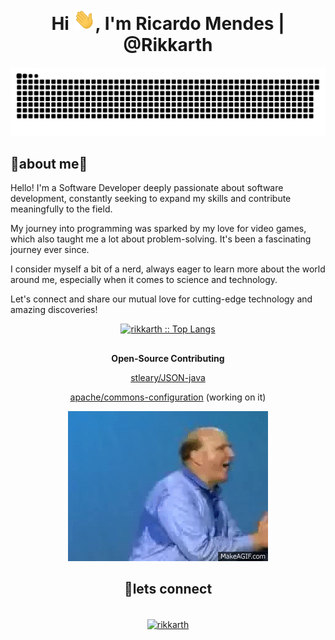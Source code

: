 <h1 align="center">Hi <img width="35" src="waving.gif"/>, I'm Ricardo Mendes | @Rikkarth</h1>

<picture>
   <source media="(prefers-color-scheme: dark)" srcset="https://raw.githubusercontent.com/rikkarth/rikkarth/output/github-contribution-grid-snake-dark.svg">
   <source media="(prefers-color-scheme: light)" srcset="https://raw.githubusercontent.com/rikkarth/rikkarth/output/github-contribution-grid-snake.svg">
   <img alt="github contribution grid snake animation" src="https://raw.githubusercontent.com/rikkarth/rikkarth/output/github-contribution-grid-snake.svg">
</picture>

## 👾about me🤖

Hello! I'm a Software Developer deeply passionate about software development, constantly seeking to expand my skills and contribute meaningfully to the field.

My journey into programming was sparked by my love for video games, which also taught me a lot about problem-solving. It's been a fascinating journey ever since.

I consider myself a bit of a nerd, always eager to learn more about the world around me, especially when it comes to science and technology. 

Let's connect and share our mutual love for cutting-edge technology and amazing discoveries!

<p align="center">
   <a href="https://github.com/rikkarth/">
      <img src="https://github-readme-stats.vercel.app/api/top-langs/?username=rikkarth&langs_count=6&theme=gruvbox&layout=compact&hide_border=true" alt="rikkarth :: Top Langs"/>
   </a>
</p>

##

<div align="center">
   <b><p>Open-Source Contributing</p></b>
   <p><a href="https://github.com/stleary/JSON-java">stleary/JSON-java</a></p>
   <p><a href="https://github.com/apache/commons-configuration">apache/commons-configuration</a>  (working on it)</p>
   <img src="developers.gif" alt="meme gif about windows ex-ceo repeating the word developers">
</div>

<h2 align="center">🚀lets connect</h2>

<p align="center">
   <br/>
   <a href="https://www.linkedin.com/in/ricardominamendes/" target="blank">
      <img align="center" src="https://img.shields.io/badge/linkedin-%231DA1F2.svg?style=for-the-badge&logo=linkedin&logoColor=white" alt="rikkarth" height="30"/>
   </a>

##

